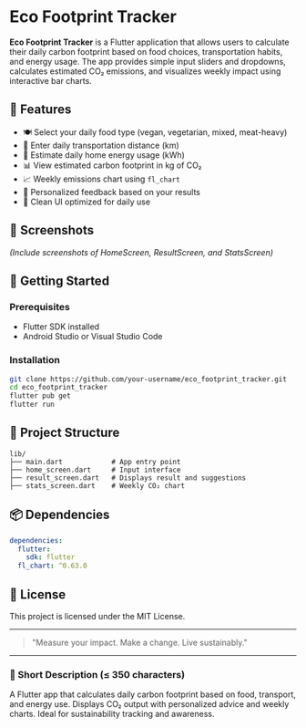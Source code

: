 # Eco Footprint Tracker

**Eco Footprint Tracker** is a Flutter application that allows users to calculate their daily carbon footprint based on food choices, transportation habits, and energy usage. The app provides simple input sliders and dropdowns, calculates estimated CO₂ emissions, and visualizes weekly impact using interactive bar charts.

## 🌱 Features

* 🍽️ Select your daily food type (vegan, vegetarian, mixed, meat-heavy)
* 🚗 Enter daily transportation distance (km)
* 🔌 Estimate daily home energy usage (kWh)
* 📊 View estimated carbon footprint in kg of CO₂
* 📈 Weekly emissions chart using `fl_chart`
* 🎯 Personalized feedback based on your results
* 🧪 Clean UI optimized for daily use

## 📸 Screenshots

*(Include screenshots of HomeScreen, ResultScreen, and StatsScreen)*

## 🚀 Getting Started

### Prerequisites

* Flutter SDK installed
* Android Studio or Visual Studio Code

### Installation

```bash
git clone https://github.com/your-username/eco_footprint_tracker.git
cd eco_footprint_tracker
flutter pub get
flutter run
```

## 📂 Project Structure

```
lib/
├── main.dart            # App entry point
├── home_screen.dart     # Input interface
├── result_screen.dart   # Displays result and suggestions
├── stats_screen.dart    # Weekly CO₂ chart
```

## 📦 Dependencies

```yaml
dependencies:
  flutter:
    sdk: flutter
  fl_chart: ^0.63.0
```

## 📄 License

This project is licensed under the MIT License.

---

> "Measure your impact. Make a change. Live sustainably."

---

### 📌 Short Description (≤ 350 characters)

A Flutter app that calculates daily carbon footprint based on food, transport, and energy use. Displays CO₂ output with personalized advice and weekly charts. Ideal for sustainability tracking and awareness.
